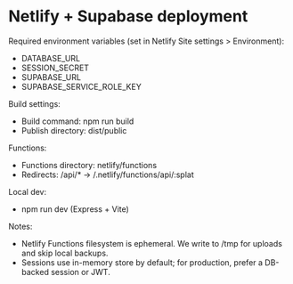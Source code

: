 # Netlify + Supabase deployment

Required environment variables (set in Netlify Site settings > Environment):

- DATABASE_URL
- SESSION_SECRET
- SUPABASE_URL
- SUPABASE_SERVICE_ROLE_KEY

Build settings:
- Build command: npm run build
- Publish directory: dist/public

Functions:
- Functions directory: netlify/functions
- Redirects: /api/* -> /.netlify/functions/api/:splat

Local dev:
- npm run dev (Express + Vite)

Notes:
- Netlify Functions filesystem is ephemeral. We write to /tmp for uploads and skip local backups.
- Sessions use in-memory store by default; for production, prefer a DB-backed session or JWT.
